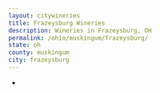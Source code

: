 ```yaml
---
layout: citywineries
title: Frazeysburg Wineries
description: Wineries in Frazeysburg, OH
permalink: /ohio/muskingum/frazeysburg/
state: oh
county: muskingum
city: frazeysburg
---
```

-
